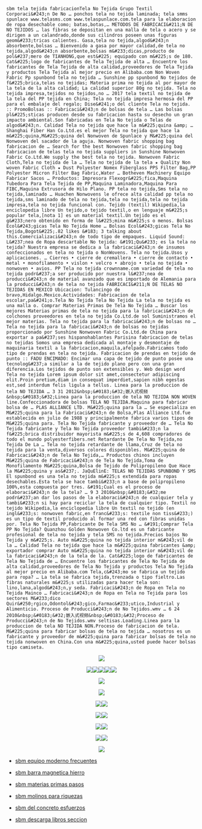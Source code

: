 
```
sbm tela tejida fabricacionTela No Tejida Grupo Textil Corporaci&#243;n De No … ponchos tela no tejida laminada; tela smms spunlace www.telasms.com www.telaspunlace.com.tela para la elaboracion de ropa desechable como; batas,botas,… METODOS DE FABRICACI&#211;N DE NO TEJIDOS … las fibras se depositan en una malla de tela o acero y se dirigen a un calandrado,donde sus cilindros poseen unas figuras geom&#233;tricas calientes. Gasa,tela no tejida,algod&#243;n absorbente,bolsas … Bienvenido a gasa por mayor calidad,de tela no tejida,algod&#243;n absorbente,bolsas m&#233;dicas,producto de pol&#237;mero de TIANHONG,que est&#225; equipado con m&#225;s de 180. Cat&#225;logo de fabricantes de Tela Tejida de alta … Encuentre los fabricantes de Tela Tejida de alta calidad,proveedores de Tela Tejida y productos Tela Tejida al mejor precio en Alibaba.com Non Woven Fabric Pp spunbond tela no tejida … Sunshine pp spunbond No tejidos de f&#225;brica,telas no tejidas; Materia prima no tejida al por mayor de la tela de la alta calidad; La calidad superior 80g no tejida. Tela no tejida impresa,tejidos no tejidos,no … 2017 tela textil no tejida de la tela del PP tejida en China; Tela no tejida impresa hermosa del PP para el embalaje del regalo; Dise&#241;o del cliente Tela no tejida. :: PromoBolsas :: Fabricaci&#243;n de bolsas de tela … Las bolsas pl&#225;sticas producen desde su fabricacion hasta su desecho un gran impacto ambiental.Son fabricadas en Tela No tejida o Telas de algod&#243;n. Calidad Tela no tejida que hace la m&#225;quina &amp; … Shanghai Fiber Han Co.Ltd.es el mejor Tela no tejida que hace la m&#225;quina,M&#225;quina del Nonwoven de Spunlace y M&#225;quina del Nonwoven del sacador de la aguja. Nonwoven fabric shopping bag fabricacion de … Search for the best Nonwoven fabric shopping bag fabricacion de telas tela no tejida suppliers in Sunshine Nonwoven Fabric Co.Ltd.We supply the best tela no tejida. Nonwoven Fabric Cloth,Tela no tejida de la … Tela no tejida de la tela ★ Quality Non woven Fabric Cloth ★ Dust Polyester Nomex Fiberglass PPS Filter Bag,PP Polyester Micron Filter Bag Fabric,Water … Botheven Machinery Equipo Fabricar Sacos … Productos: Impresora Flexogr&#225;fica,Maquina Tubedora Para Tela Tejida de PP,Maquina Laminadora,Maquina Para FIBC,Maquina Extrusora de Hilo Plano. PP tela no tejida,Sms tela no tejida,laminado … Huachen Nonwovens le ofrece alta calidad pp tela no tejida,sms laminado de tela no tejida,tela no tejida,tela no tejida impresa,tela no tejida funcional con. Tejido (textil) Wikipedia,la enciclopedia libre Un tejido,o tejido textil,o en lenguaje m&#225;s popular tela,[nota 1] es un material textil.Un tejido es el g&#233;nero obtenido en forma de l&#225;mina m&#225;s o menos. Bolsas Ecol&#243;gicas Tela No Tejida Home … Bolsas Ecol&#243;gicas Tela No Tejida,Bogot&#225;.82 likes &#183; 3 talking about this.Comercializaci&#243;n de todo tipo de empaques. Liquid Sound: L&#237;nea de Ropa descartable No tejida: &#191;Qu&#233; es la tela no tejida? Nuestra empresa se dedica a la fabricaci&#243;n de insumos confeccionados en tela no tejida o NonWovens. Tela no tejida.Usos y aplicaciones. … Cierres • cierre de cremallera • cierre de contacto • metal • monofilamento • vislon • velcro • abrojo • tela no tejida • nonwoven • avios. PP Tela no tejida crownname.com variedad de tela no tejida podr&#237;a ser producido por nuestra l&#237;nea de producci&#243;n de material avanzado que es importado de Alemania para la producci&#243;n de tela no tejida FABRICACI&#211;N DE TELAS NO TEJIDAS EN MEXICO Ubicacion: Tulancingo de bravo,Hidalgo.Mexico.Actividades: Fabricacion de tela escolar,pa&#241;o.Tela No Tejida Tela No Tejida La tela no tejida es una malla o. Comprar Materias Primas De Tela No Tejida … Buscar los mejores Materias primas de tela no tejida para la fabricaci&#243;n de colchones proveedores en tela no tejida Co.Ltd.de sol Suministramos el mejor materias. Tela no tejida para la fabricaci&#243;n de bolsas no … Tela no tejida para la fabricaci&#243;n de bolsas no tejidas proporcionado por Sunshine Nonwoven Fabric Co.Ltd.de China para exportar a pa&#237;ses hispanohablantes Parisina fabricacion de telas no tejidas Somos una empresa dedicada al montaje y desmontaje de maquinaria textil a la fabricacion,maquila,afelpado.Fabricamos todo tipo de prendas en tela no tejida. Fabricacion de prendas en tejido de punto :: FADU ENCIMADO: Encimar una capa de tejido de punto posee una tecnolog&#237;a similar a la de tejido plano pero con una gran diferencia.Los tejidos de punto son extensibles y. Web design word Tela no tejida Lorem ipsum dolor sit amet,consectetur adipiscing elit.Proin pretium,diam in consequat imperdiet,sapien nibh egestas est,sed interdum felis ligula a tellus. Linea para la produccion de tela NO TEJIDA … 3 31 2012&nbsp;&#0183;&#32;嵌入式视频&nbsp;&#0183;&#32;Linea para la produccion de tela NO TEJIDA NON WOVEN line.Confeccionadora de bolsas TELA NO TEJIDA.Maquina para fabricar bolsa de … PLAS ALLIANCE LTD. M&#225;quina para la … Se especializa en M&#225;quina para la Fabricaci&#243;n de Bolsa,Plas Alliance Ltd.fue establecida en julio de 1988 y principalmente fabrica varios tipos de M&#225;quina para. Tela No Tejida fabricante y proveedor de … Tela No Tejida fabricante y Tela No Tejida proveedor tambi&#233;n la f&#225;brica distribuidor mayorista m&#225;s de 4,608 compradores de todo el mundo polyesterfibers.net Retardante De Tela No Tejida,no Tejida De La … Tela no tejida retardante de llama,Cruz de tela no tejida para la venta,diversos colores disponibles. M&#225;quina de Fabricaci&#243;n de Tela No Tejida,… Productos chinos incluyen M&#225;quina de Fabricaci&#243;n de Tela No Tejida,Toma de Monofilamento M&#225;quina,Bolsa de Tejido de Polipropileno Que Hace la M&#225;quina y as&#237;. JaQuElinE: TELAS NO TEJIDAS SPUNBOND Y SMS El spunbond es una tela no tejida m&#225;s extendida para ropas desechables.Esta tela se hace tambi&#233;n a base de polipropileno 100%,esta compuesta por tres. &#191;Cual es el proceso de elaboraci&#243;n de la tela? … 9 3 2010&nbsp;&#0183;&#32;me podr&#237;an dar los pasos de la elaboraci&#243;n de cualquier tela y tambi&#233;n si hay para reciclar la tela de cualquier tipo. Textil no tejido Wikipedia,la enciclopedia libre Un textil no tejido (en ingl&#233;s: nonwoven fabric,en franc&#233;s: textile non tiss&#233;) es un tipo de textil producido al formar una red con fibras unidas por. Tela No Tejida PP,Fabricante De Tela SMS No … &#191;Comprar Tela PP No Tejida? Quanzhou Golden Nonwoven Co.ltd es un fabricante profesional de tela no tejida y tela SMS no tejida.Precios bajos No Tejida y m&#225;s. Auto m&#225;quina no tejida interior m&#243;vil de la … Calidad Tela no tejida que hace la m&#225;quina fabricantes &amp; exportador comprar Auto m&#225;quina no tejida interior m&#243;vil de la fabricaci&#243;n de la tela de la. Cat&#225;logo de fabricantes de Tela No Tejida de … Encuentre los fabricantes de Tela No Tejida de alta calidad,proveedores de Tela No Tejida y productos Tela No Tejida al mejor precio en Alibaba.com Tela,c&#243;mo se fabrica un tejido para ropa? … La tela se fabrica tejida,trenzada o tipo fieltro.Las fibras naturales m&#225;s utilizadas para hacer tela son: lino,lana,algod&#243;n,y seda. Fabricaci&#243;n de Ropa en Tela no Tejida Mainco … Fabricaci&#243;n de Ropa en Tela no Tejida para los sectores M&#233;dico Quir&#250;rgico,Odontol&#243;gico,Farmac&#233;utico,Industrial y Alimenticio. Proceso de Producci&#243;n de No Tejidos.wmv … 6 24 2010&nbsp;&#0183;&#32;嵌入式视频&nbsp;&#0183;&#32;Proceso de Producci&#243;n de No Tejidos.wmv seltisas.Loading.Linea para la produccion de tela NO TEJIDA NON.Proceso de fabricacion de tela. M&#225;quina para fabricar bolsas de tela no tejida … nosotros es un fabricante y proveedor de m&#225;quina para fabricar bolsas de tela no tejida nonwoven en China.Con una m&#225;quina,usted puede hacer bolsas tipo camiseta. 
```

<div align="center">

<a href="https://es-crusher.shibang-china.com/github&k=sbm+tela+tejida+fabricacion"><img src="https://static.shibang-china.com/es/crusher/logo.jpg"></a>

<a href="https://es-crusher.shibang-china.com/github&k=sbm+tela+tejida+fabricacion"><img src="https://static.shibang-china.com/es/crusher/index.jpg"></a><a href="https://es-crusher.shibang-china.com/material.htmlgithub&k=sbm+tela+tejida+fabricacion"><img src="https://static.shibang-china.com/es/crusher/material.jpg"></a><a href="https://es-crusher.shibang-china.com/application.htmlgithub&k=sbm+tela+tejida+fabricacion"><img src="https://static.shibang-china.com/es/crusher/application.jpg"></a><a href="https://es-crusher.shibang-china.com/aboutus.htmlgithub&k=sbm+tela+tejida+fabricacion"><img src="https://static.shibang-china.com/es/crusher/aboutus.jpg"></a><a href="https://es-crusher.shibang-china.com/contact.htmlgithub&k=sbm+tela+tejida+fabricacion"><img src="https://static.shibang-china.com/es/crusher/contact.jpg"></a>

<a href="https://es-crusher.shibang-china.com/github&k=sbm+tela+tejida+fabricacion"><img src="https://static.shibang-china.com/es/crusher/banner.jpg"></a>

<a href="https://swt.shibang-china.com/github&k=sbm+tela+tejida+fabricacion"><img src="https://static.shibang-china.com/es/crusher/text.jpg"></a>

<a href="https://swt.shibang-china.com/github&k=sbm+tela+tejida+fabricacion"><img src="https://static.shibang-china.com/es/crusher/chat.jpg"></a><a href="https://es-crusher.shibang-china.com/contact.htmlgithub&k=sbm+tela+tejida+fabricacion"><img src="https://static.shibang-china.com/es/crusher/message.jpg"></a>

<a href="https://es-crusher.shibang-china.com/products/pe.htmlgithub&k=sbm+tela+tejida+fabricacion"><img src="https://static.shibang-china.com/es/crusher/pe.jpg"></a><a href="https://es-crusher.shibang-china.com/products/pf.htmlgithub&k=sbm+tela+tejida+fabricacion"><img src="https://static.shibang-china.com/es/crusher/pf.jpg"></a>

<a href="https://es-crusher.shibang-china.com/products/hpt.htmlgithub&k=sbm+tela+tejida+fabricacion"><img src="https://static.shibang-china.com/es/crusher/hpt.jpg"></a><a href="https://es-crusher.shibang-china.com/products/vsi.htmlgithub&k=sbm+tela+tejida+fabricacion"><img src="https://static.shibang-china.com/es/crusher/vsi.jpg"></a>

<a href="https://es-crusher.shibang-china.com/products/klv.htmlgithub&k=sbm+tela+tejida+fabricacion"><img src="https://static.shibang-china.com/es/crusher/klv.jpg"></a><a href="https://es-crusher.shibang-china.com/products/portable.htmlgithub&k=sbm+tela+tejida+fabricacion"><img src="https://static.shibang-china.com/es/crusher/portable.jpg"></a>

<a href="https://swt.shibang-china.com/github&k=sbm+tela+tejida+fabricacion"><img src="https://static.shibang-china.com/es/crusher/case.jpg"></a>

</div>


* [sbm equipo moderno frecuentes](sbm%20equipo%20moderno%20frecuentes.md)

* [sbm barra magnetica hierro](sbm%20barra%20magnetica%20hierro.md)

* [sbm materias primas pasos](sbm%20materias%20primas%20pasos.md)

* [sbm molinos para riquezas](sbm%20molinos%20para%20riquezas.md)

* [sbm del concreto esfuerzos](sbm%20del%20concreto%20esfuerzos.md)

* [sbm descarga libros seccion](sbm%20descarga%20libros%20seccion.md)